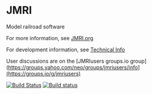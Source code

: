 # JMRI

Model railroad software

For more information, see [JMRI.org](https://jmri.org)

For development information, see [Technical Info](https://jmri.org/help/en/html/doc/Technical)

User discussions are on the [JMRIusers groups.io group](https://groups.yahoo.com/neo/groups/jmriusers/info](https://groups.io/g/jmriusers)

[![Build Status](https://travis-ci.org/JMRI/JMRI.svg?branch=master)](https://travis-ci.org/JMRI/JMRI)
[![Build status](https://ci.appveyor.com/api/projects/status/1wa25bdftg5241hk/branch/master?svg=true)](https://ci.appveyor.com/project/JMRI/jmri/branch/master)
